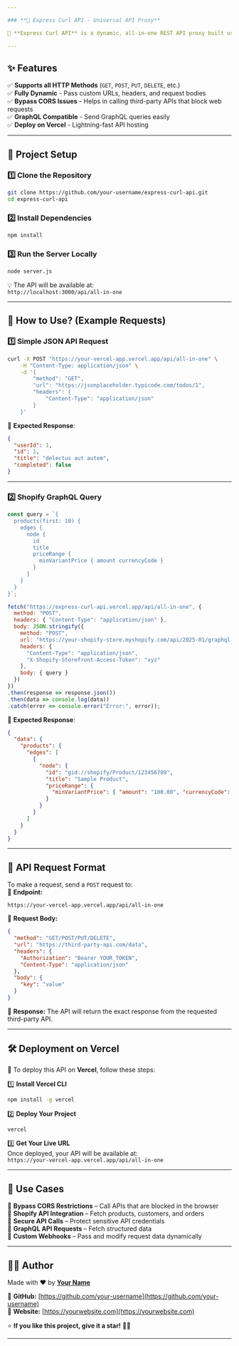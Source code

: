 ```yaml
---

### **📌 Express Curl API - Universal API Proxy**  

🚀 **Express Curl API** is a dynamic, all-in-one REST API proxy built using **Node.js & Express** and hosted on **Vercel**. This API allows you to send requests to third-party APIs, bypassing CORS restrictions and network limitations in web applications.  

---
```


## **✨ Features**  

✅ **Supports all HTTP Methods** (`GET`, `POST`, `PUT`, `DELETE`, etc.)  
✅ **Fully Dynamic** - Pass custom URLs, headers, and request bodies  
✅ **Bypass CORS Issues** - Helps in calling third-party APIs that block web requests  
✅ **GraphQL Compatible** - Send GraphQL queries easily  
✅ **Deploy on Vercel** - Lightning-fast API hosting  

---

## **📂 Project Setup**  

### **1️⃣ Clone the Repository**
```bash
git clone https://github.com/your-username/express-curl-api.git
cd express-curl-api
```

### **2️⃣ Install Dependencies**
```bash
npm install
```

### **3️⃣ Run the Server Locally**
```bash
node server.js
```

💡 The API will be available at:  
`http://localhost:3000/api/all-in-one`

---

## **🚀 How to Use? (Example Requests)**  

### **1️⃣ Simple JSON API Request**
```bash
curl -X POST "https://your-vercel-app.vercel.app/api/all-in-one" \
    -H "Content-Type: application/json" \
    -d '{
        "method": "GET",
        "url": "https://jsonplaceholder.typicode.com/todos/1",
        "headers": {
            "Content-Type": "application/json"
        }
    }'
```
📌 **Expected Response**:
```json
{
  "userId": 1,
  "id": 1,
  "title": "delectus aut autem",
  "completed": false
}
```

---

### **2️⃣ Shopify GraphQL Query**
```javascript
const query = `{
  products(first: 10) {
    edges {
      node {
        id
        title
        priceRange {
          minVariantPrice { amount currencyCode }
        }
      }
    }
  }
}`;

fetch("https://express-curl-api.vercel.app/api/all-in-one", {
  method: "POST",
  headers: { "Content-Type": "application/json" },
  body: JSON.stringify({
    method: "POST",
    url: "https://your-shopify-store.myshopify.com/api/2025-01/graphql.json",
    headers: {
      "Content-Type": "application/json",
      "X-Shopify-Storefront-Access-Token": "xyz"
    },
    body: { query }
  })
})
.then(response => response.json())
.then(data => console.log(data))
.catch(error => console.error("Error:", error));
```

📌 **Expected Response**:  
```json
{
  "data": {
    "products": {
      "edges": [
        {
          "node": {
            "id": "gid://shopify/Product/123456789",
            "title": "Sample Product",
            "priceRange": {
              "minVariantPrice": { "amount": "100.00", "currencyCode": "USD" }
            }
          }
        }
      ]
    }
  }
}
```

---

## **📜 API Request Format**  
To make a request, send a `POST` request to:  
📌 **Endpoint:**  
```
https://your-vercel-app.vercel.app/api/all-in-one
```

📌 **Request Body:**
```json
{
  "method": "GET/POST/PUT/DELETE",
  "url": "https://third-party-api.com/data",
  "headers": {
    "Authorization": "Bearer YOUR_TOKEN",
    "Content-Type": "application/json"
  },
  "body": {
    "key": "value"
  }
}
```

📌 **Response:**
The API will return the exact response from the requested third-party API.

---

## **🛠 Deployment on Vercel**  

🚀 To deploy this API on **Vercel**, follow these steps:  

1️⃣ **Install Vercel CLI**  
```bash
npm install -g vercel
```

2️⃣ **Deploy Your Project**  
```bash
vercel
```

3️⃣ **Get Your Live URL**  
Once deployed, your API will be available at:  
`https://your-vercel-app.vercel.app/api/all-in-one`

---

## **🔗 Use Cases**
📌 **Bypass CORS Restrictions** – Call APIs that are blocked in the browser  
📌 **Shopify API Integration** – Fetch products, customers, and orders  
📌 **Secure API Calls** – Protect sensitive API credentials  
📌 **GraphQL API Requests** – Fetch structured data  
📌 **Custom Webhooks** – Pass and modify request data dynamically  

---

## **👨‍💻 Author**
Made with ❤️ by **[Your Name](https://github.com/your-username)**  

📌 **GitHub:** [https://github.com/your-username](https://github.com/your-username)  
📌 **Website:** [https://yourwebsite.com](https://yourwebsite.com)  

⭐ **If you like this project, give it a star!** 🌟🚀  

---
